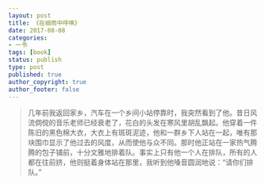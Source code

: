 ```yaml
---
layout: post
title: 《在细雨中呼唤》
date: 2017-08-08
categories:
- 一书
tags: [book]
status: publish
type: post
published: true
author_copyright: true
author_footer: false
---
```


>几年前我返回家乡，汽车在一个乡间小站停靠时，我突然看到了他。昔日风流倜傥的音乐老师已经衰老了，花白的头发在寒风里胡乱飘起。他穿着一件陈旧的黑色棉大衣，大衣上有斑斑泥迹，他和一群乡下人站在一起，唯有那块围巾显示了他过去的风度，从而使他与众不同。那时他正站在一家热气腾腾的包子铺前，十分文雅地排着队。事实上只有他一个人在排队，所有的人都在往前挤，他则挺着身体站在那里，我听到他嗓音圆润地说：“请你们排队。”











